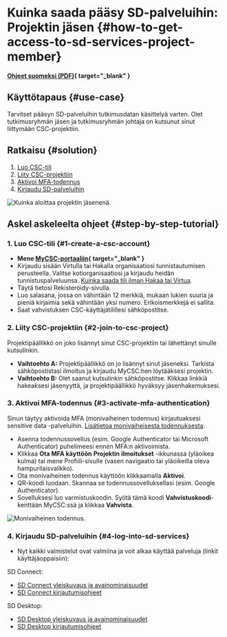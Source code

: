 
# Kuinka saada pääsy SD-palveluihin: Projektin jäsen {#how-to-get-access-to-sd-services-project-member}

**[Ohjeet suomeksi (PDF)](https://a3s.fi/docs-files/sensitive-data/SD_palvelut_aloita.pdf){ target="_blank" }**

## Käyttötapaus {#use-case}

Tarvitset pääsyn SD-palveluihin tutkimusdatan käsittelyä varten. Olet tutkimusryhmän jäsen ja tutkimusryhmän johtaja on kutsunut sinut liittymään CSC-projektiin.

## Ratkaisu {#solution}

1. [Luo CSC-tili](#1-create-a-csc-account)
2. [Liity CSC-projektiin](#2-join-to-csc-project)
3. [Aktivoi MFA-todennus](#3-activate-mfa-authentication)
5. [Kirjaudu SD-palveluihin](#4-log-into-sd-services)

![Kuinka aloittaa projektin jäsenenä.](https://a3s.fi/docs-files/sensitive-data/MyCSC/HowToGetStarted_SD_Project_Member.png)

## Askel askeleelta ohjeet {#step-by-step-tutorial}

### 1. Luo CSC-tili {#1-create-a-csc-account}

- **Mene [MyCSC-portaaliin](https://my.csc.fi){ target="_blank" }**
- Kirjaudu sisään Virtulla tai Hakalla organisaatiosi tunnistautumisen perusteella. Valitse kotiorganisaatiosi ja kirjaudu heidän tunnistuspalveluunsa. [Kuinka saada tili ilman Hakaa tai Virtua](../../accounts/how-to-create-new-user-account.md#getting-an-account-without-haka-or-virtu).
- Täytä tietosi Rekisteröidy-sivulla.
- Luo salasana, jossa on vähintään 12 merkkiä, mukaan lukien suuria ja pieniä kirjaimia sekä vähintään yksi numero. Erikoismerkkejä ei sallita.
- Saat vahvistuksen CSC-käyttäjätilillesi sähköpostitse.

### 2. Liity CSC-projektiin {#2-join-to-csc-project}

Projektipäällikkö on joko lisännyt sinut CSC-projektiin tai lähettänyt sinulle kutsulinkin.

* **Vaihtoehto A:** Projektipäällikkö on jo lisännyt sinut jäseneksi. Tarkista sähköpostistasi ilmoitus ja kirjaudu MyCSC:hen löytääksesi projektin.
* **Vaihtoehto B:** Olet saanut kutsulinkin sähköpostitse. Klikkaa linkkiä hakeaksesi jäsenyyttä, ja projektipäällikkö hyväksyy jäsenhakemuksesi.

### 3. Aktivoi MFA-todennus {#3-activate-mfa-authentication}

Sinun täytyy aktivoida MFA (monivaiheinen todennus) kirjautuaksesi sensitive data -palveluihin. [Lisätietoa monivaiheisesta todennuksesta](../../accounts/mfa.md).

- Asenna todennussovellus (esim. Google Authenticator tai Microsoft Authenticator) puhelimeesi ennen MFA:n aktivoimista.
- Klikkaa **Ota MFA käyttöön** **Projektin ilmoitukset** -ikkunassa (yläoikea kulma) tai mene Profiili-sivulle (vasen navigaatio tai yläoikeilla oleva hampurilaisvalikko).
- Ota monivaiheinen todennus käyttöön klikkaamalla **Aktivoi**.
- QR-koodi luodaan. Skannaa se todennussovelluksellasi (esim. Google Authenticator).
- Sovelluksesi luo varmistuskoodin. Syötä tämä koodi **Vahvistuskoodi**-kenttään MyCSC:ssä ja klikkaa **Vahvista**.

![Monivaiheinen todennus.](https://a3s.fi/docs-files/sensitive-data/MyCSC/MyCSC_MFA.png)

### 4. Kirjaudu SD-palveluihin {#4-log-into-sd-services}

- Nyt kaikki valmistelut ovat valmiina ja voit alkaa käyttää palveluja (linkit käyttäjäoppaisiin):

SD Connect:

- [SD Connect yleiskuvaus ja avainominaisuudet](./sd_connect.md)
- [SD Connect kirjautumisohjeet](./sd-connect-login.md)
  
SD Desktop:

- [SD Desktop yleiskuvaus ja avainominaisuudet](./sd_desktop.md)
- [SD Desktop kirjautumisohjeet](sd-desktop-login.md)

